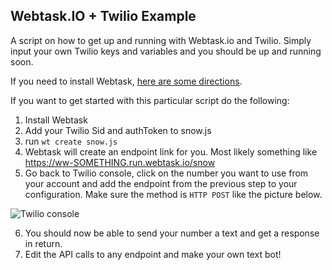 Webtask.IO + Twilio Example
-------------------------

A script on how to get up and running with Webtask.io and Twilio. Simply input your own Twilio keys and variables and you should be up and running soon.

If you need to install Webtask, [here are some directions](https://webtask.io/cli).

If you want to get started with this particular script do the following:

 1. Install Webtask
 2. Add your Twilio Sid and authToken to snow.js
 3. run `wt create snow.js`
 4. Webtask will create an endpoint link for you. Most likely something like https://ww-SOMETHING.run.webtask.io/snow
 5. Go back to Twilio console, click on the number you want to use from your account and add the endpoint from the previous step to your configuration. Make sure the method is `HTTP POST` like the picture below.
 
 ![Twilio console](https://i.imgur.com/sA47wse.png)
 
 6. You should now be able to send your number a text and get a response in return.
 7. Edit the API calls to any endpoint and make your own text bot!

 